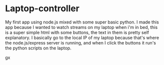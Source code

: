 # Laptop-controller

My first app using node.js mixed with some super basic python.
I made this app because I wanted to watch streams on my laptop when i'm in bed,
this is a super simple html with some buttons, the text in them is pretty self explanatory.
I basically go to the local IP of my laptop because that's where the node.js/express server is running,
and when I click the buttons it run's the python scripts on the laptop.

gx